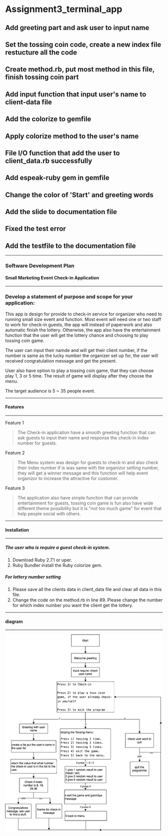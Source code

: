 # Assignment3_terminal_app

## Add greeting part and ask user to input name

## Set the tossing coin code, create a new index file restucture all the code

## Create method.rb, put most method in this file, finish tossing coin part

## Add input function that input user's name to client-data file

## Add the colorize to gemfile

## Apply colorize method to the user's name

## File I/O function that add the user to client_data.rb successfully

## Add espeak-ruby gem in gemfile

## Change the color of 'Start' and greeting words

## Add the slide to documentation file

## Fixed the test error

## Add the testfile to the documentation file

---

### Software Development Plan

#### Small Marketing Event Check-in Application

---

### Develop a statement of purpose and scope for your application:

This app is design for provide to check-in service for organizer who need to running small size event and function. Most event will need one or two staff to work for check-in guests, the app will instead of paperwork and also automatic finish the lottery. Otherwise, the app also have the entertainment function that the user will get the lottery chance and choosing to play tossing coin game.

The user can input their namde and will get their client number, if the number is same as the lucky number the organizer set up for, the user will received congratulation message and get the present.

User also have option to play a tossing coin game, that they can choose play 1, 3 or 5 time. The result of game will display after they choose the menu.

The target audience is 5 ~ 35 people event.

---

#### Features

---

Feature 1

> The Check-in application have a smooth greeting function that can ask guests to input their name and response the check-in index number for guests.

Feature 2

> The Menu system was design for guests to check-in and also check their index number if is was same with the organizor setting number, they will get a winner message and this function will help event organizor to increase the attractive for customer.

Feature 3

> The application also have simple function that can provide entertainment for guests, tossing coin game is fun also have wide different theme possibility but it is "not too much game" for event that help people social with others.

---

#### Installation

---

##### The user who is require a guest check-in system.

1. Download Ruby 2.7.1 or uper.
2. Ruby Bundler install the Ruby colorize gem.

##### For lottery number setting

1. Please save all the clients data in client_data file and clear all data in this file.
2. Change the code on the method.rb in line 89.
   Please change the number for which index number you want the client get the lottery.

---

#### diagram

---

![Diagram!](/images/diagram.png "diagram")
